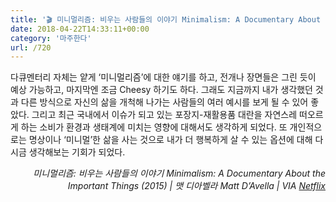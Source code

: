 ```yaml
---
title: '🎬 미니멀리즘: 비우는 사람들의 이야기 Minimalism: A Documentary About the Important Things (2015)'
date: 2018-04-22T14:33:11+00:00
category: '마주한다'
url: /720
---
```


다큐멘터리 자체는 얕게 &#8216;미니멀리즘&#8217;에 대한 얘기를 하고, 전개나 장면들은 그린 듯이 예상 가능하고, 마지막엔 조금 Cheesy 하기도 하다. 그래도 지금까지 내가 생각했던 것과 다른 방식으로 자신의 삶을 개척해 나가는 사람들의 여러 예시를 보게 될 수 있어 좋았다. 그리고 최근 국내에서 이슈가 되고 있는 포장지-재활용품 대란을 자연스레 떠오르게 하는 소비가 환경과 생태계에 미치는 영향에 대해서도 생각하게 되었다. 또 개인적으로는 명상이나 &#8216;미니멀&#8217;한 삶을 사는 것으로 내가 더 행복하게 살 수 있는 옵션에 대해 다시금 생각해보는 기회가 되었다.

<p style="text-align:right">
  <em>미니멀리즘: 비우는 사람들의 이야기 Minimalism: A Documentary About the Important Things (2015) | 맷 디아벨라 Matt D&#8217;Avella | VIA <a rel="noreferrer noopener" href="http://netflix.com" target="_blank">Netflix</a></em>
</p>